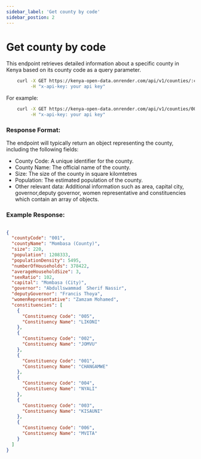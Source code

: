 ```yaml
---
sidebar_label: 'Get county by code'
sidebar_postion: 2
---
```


# Get county by code
This endpoint retrieves detailed information about a specific county in Kenya based on its county code as a query parameter.

```bash
    curl -X GET https://kenya-open-data.onrender.com/api/v1/counties/:countyCode  \
         -H "x-api-key: your api key"
```

For example: 

```bash
    curl -X GET https://kenya-open-data.onrender.com/api/v1/counties/001  \
         -H "x-api-key: your api key"
```


### Response Format:
The endpoint will typically return an object representing the county, including the following fields:

- County Code: A unique identifier for the county.
- County Name: The official name of the county.
- Size: The size of the county in square kilomtetres
- Population: The estimated population of the county.
- Other relevant data: Additional information such as area, capital city, governor,deputy governor, women representative and constituencies which contain an array of objects.

### Example Response: 

```json

{
  "countyCode": "001",
  "countyName": "Mombasa (County)",
  "size": 220,
  "population": 1208333,
  "populationDensity": 5495,
  "numberOfHouseholds": 378422,
  "averageHouseholdSize": 3,
  "sexRatio": 102,
  "capital": "Mombasa (City)",
  "governor": "Abdullswammad  Sherif Nassir",
  "deputyGovernor": "Francis Thoya",
  "womenRepresentative": "Zamzam Mohamed",
  "constituencies": [
    {
      "Constituency Code": "005",
      "Constituency Name": "LIKONI"
    },
    {
      "Constituency Code": "002",
      "Constituency Name": "JOMVU"
    },
    {
      "Constituency Code": "001",
      "Constituency Name": "CHANGAMWE"
    },
    {
      "Constituency Code": "004",
      "Constituency Name": "NYALI"
    },
    {
      "Constituency Code": "003",
      "Constituency Name": "KISAUNI"
    },
    {
      "Constituency Code": "006",
      "Constituency Name": "MVITA"
    }
  ]
}
```